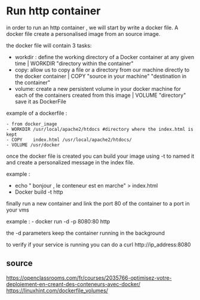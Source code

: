 Run http container
=================================

in order to run an http container , we will start by write a docker file. A docker file create a personalised image from an source image. 

the docker file will contain 3 tasks:
  + workdir : define the working directory of a Docker container at any given time |  WORKDIR  "directory within the container"
  + copy: allow us to copy a file or a directory from our machine directly to the docker container | COPY "source in your machine" "destination in the container"
  + volume: create a new persistent volume in your docker machine for each of the containers created from this image  | VOLUME "directory"
save it as DockerFile
  
   example of a dockerfile :

    - from docker_image
    - WORKDIR /usr/local/apache2/htdocs #directory where the index.html is kept
    - COPY    index.html /usr/local/apache2/htdocs/
    - VOLUME /usr/docker
  
  
once the docker file is created you can build your image using -t to named it and create a personalized message in the index file.
  
  example  : 
   - echo " bonjour , le conteneur est en marche"  > index.html
   -  Docker build -t http
   
finally run a new container and link the port 80 of the container to a port in your vms
   
   example  : 
    - docker run -d -p 8080:80 http
    
 the -d parameters keep the container running in the background
 
 to verify if your service is running you can do a curl http://ip_address:8080
   

source
------------
https://openclassrooms.com/fr/courses/2035766-optimisez-votre-deploiement-en-creant-des-conteneurs-avec-docker/
https://linuxhint.com/dockerfile_volumes/
